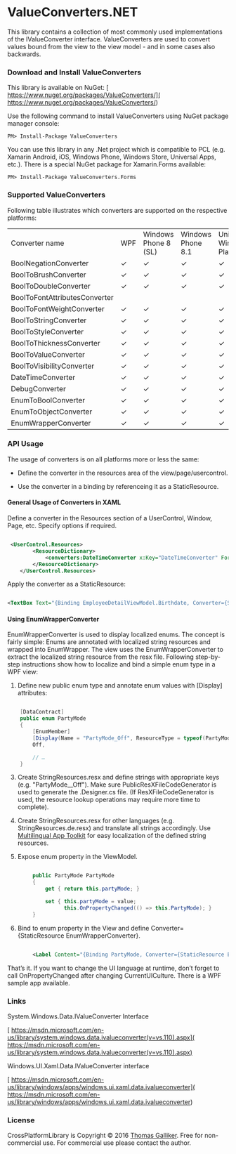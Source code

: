 # ValueConverters.NET 

This library contains a collection of most commonly used implementations of the IValueConverter interface. ValueConverters are used to convert values bound from the view to the view model - and in some cases also backwards. 

### Download and Install ValueConverters 

This library is available on NuGet: [ https://www.nuget.org/packages/ValueConverters/]( https://www.nuget.org/packages/ValueConverters/)  

Use the following command to install ValueConverters using NuGet package manager console: 

```PM> Install-Package ValueConverters``` 

You can use this library in any .Net project which is compatible to PCL (e.g. Xamarin Android, iOS, Windows Phone, Windows Store, Universal Apps, etc.). There is a special NuGet package for Xamarin.Forms available: 

```PM> Install-Package ValueConverters.Forms``` 

### Supported ValueConverters 

Following table illustrates which converters are supported on the respective platforms: 

<table> 
  <tr> 
    <td>Converter name</td> 
    <td>WPF</td> 
    <td>Windows Phone 8 (SL)</td> 
    <td>Windows Phone 8.1</td> 
    <td>Universal Windows Platform</td> 
    <td>Xamarin Forms</td> 
  </tr> 
  <tr> 
    <td>BoolNegationConverter</td> 
    <td>✓</td> 
    <td>✓</td> 
    <td>✓</td> 
    <td>✓</td> 
    <td>✓</td> 
  </tr> 
  <tr> 
    <td>BoolToBrushConverter</td> 
    <td>✓</td> 
    <td>✓</td> 
    <td>✓</td> 
    <td>✓</td> 
    <td></td> 
  </tr> 
  <tr> 
    <td>BoolToDoubleConverter</td> 
    <td>✓</td> 
    <td>✓</td> 
    <td>✓</td> 
    <td>✓</td> 
    <td>✓</td> 
  </tr> 
  <tr> 
    <td>BoolToFontAttributesConverter</td> 
    <td></td> 
    <td></td> 
    <td></td> 
    <td></td> 
    <td>✓</td> 
  </tr> 
  <tr> 
    <td>BoolToFontWeightConverter</td> 
    <td>✓</td> 
    <td>✓</td> 
    <td>✓</td> 
    <td>✓</td> 
    <td></td> 
  </tr> 
  <tr> 
    <td>BoolToStringConverter</td> 
    <td>✓</td> 
    <td>✓</td> 
    <td>✓</td> 
    <td>✓</td> 
    <td>✓</td> 
  </tr> 
  <tr> 
    <td>BoolToStyleConverter</td> 
    <td>✓</td> 
    <td>✓</td> 
    <td>✓</td> 
    <td>✓</td> 
    <td>✓</td> 
  </tr> 
  <tr> 
    <td>BoolToThicknessConverter</td> 
    <td>✓</td> 
    <td>✓</td> 
    <td>✓</td> 
    <td>✓</td> 
    <td>✓</td> 
  </tr> 
  <tr> 
    <td>BoolToValueConverter</td> 
    <td>✓</td> 
    <td>✓</td> 
    <td>✓</td> 
    <td>✓</td> 
    <td>✓</td> 
  </tr> 
  <tr> 
    <td>BoolToVisibilityConverter</td> 
    <td>✓</td> 
    <td>✓</td> 
    <td>✓</td> 
    <td>✓</td> 
    <td></td> 
  </tr> 
  <tr> 
    <td>DateTimeConverter</td> 
    <td>✓</td> 
    <td>✓</td> 
    <td>✓</td> 
    <td>✓</td> 
    <td>✓</td> 
  </tr> 
  <tr> 
    <td>DebugConverter</td> 
    <td>✓</td> 
    <td>✓</td> 
    <td>✓</td> 
    <td>✓</td> 
    <td>✓</td> 
  </tr> 
  <tr> 
    <td>EnumToBoolConverter</td> 
    <td>✓</td> 
    <td>✓</td> 
    <td>✓</td> 
    <td>✓</td> 
    <td>✓</td> 
  </tr> 
  <tr> 
    <td>EnumToObjectConverter</td> 
    <td>✓</td> 
    <td>✓</td> 
    <td>✓</td> 
    <td>✓</td> 
    <td>✓</td> 
  </tr> 
  <tr> 
    <td>EnumWrapperConverter</td> 
    <td>✓</td> 
    <td>✓</td> 
    <td>✓</td> 
    <td>✓</td> 
    <td>✓</td> 
  </tr> 
</table> 


### API Usage 

The usage of converters is on all platforms more or less the same: 

* Define the converter in the resources area of the view/page/usercontrol. 

* Use the converter in a binding by referenceing  it as a StaticResource. 

#### General Usage of Converters in XAML 

Define a converter in the Resources section of a UserControl, Window, Page, etc. Specify options if required. 

```xml 

 <UserControl.Resources> 
        <ResourceDictionary> 
            <converters:DateTimeConverter x:Key="DateTimeConverter" Format="d" MinValueString="-"/> 
        </ResourceDictionary> 
    </UserControl.Resources> 

``` 

Apply the converter as a StaticResource: 

```xml 

<TextBox Text="{Binding EmployeeDetailViewModel.Birthdate, Converter={StaticResource DateTimeConverter}}"/> 

``` 

#### Using EnumWrapperConverter 

EnumWrapperConverter is used to display localized enums. The concept is fairly simple: Enums are annotated with localized string resources and wrapped into EnumWrapper<TEnumType>. The view uses the EnumWrapperConverter to extract the localized
string resource from the resx file. Following step-by-step instructions show how to localize and bind a simple enum type in a WPF view: 

1) Define new public enum type and annotate enum values with [Display] attributes: 

```cs 

    [DataContract] 
    public enum PartyMode 
    { 
        [EnumMember] 
        [Display(Name = "PartyMode_Off", ResourceType = typeof(PartyModeResources))] 
        Off, 

        // … 
    } 
``` 

3) Create StringResources.resx and define strings with appropriate keys (e.g. "PartyMode__Off"). Make sure PublicResXFileCodeGenerator is used to generate the .Designer.cs file. (If ResXFileCodeGenerator is used, the resource lookup operations may require more time to complete).

4) Create StringResources.resx for other languages (e.g. StringResources.de.resx) and translate all strings accordingly. Use [Multilingual App Toolkit]( https://visualstudiogallery.msdn.microsoft.com/6dab9154-a7e1-46e4-bbfa-18b5e81df520) 
for easy localization of the defined string resources. 

5) Expose enum property in the ViewModel. 

```cs 

        public PartyMode PartyMode 
        { 
            get { return this.partyMode; } 

            set { this.partyMode = value; 
                  this.OnPropertyChanged(() => this.PartyMode); } 
        } 

``` 

6) Bind to enum property in the View and define Converter={StaticResource EnumWrapperConverter}. 

```xml 

        <Label Content="{Binding PartyMode, Converter={StaticResource EnumWrapperConverter}}" /> 

``` 

That’s it. If you want to change the UI language at runtime, don’t forget to call OnPropertyChanged after changing CurrentUICulture. There is a WPF sample app available. 

### Links 

System.Windows.Data.IValueConverter Interface 

[ https://msdn.microsoft.com/en-us/library/system.windows.data.ivalueconverter(v=vs.110).aspx]( https://msdn.microsoft.com/en-us/library/system.windows.data.ivalueconverter(v=vs.110).aspx)  

Windows.UI.Xaml.Data.IValueConverter interface 

[ https://msdn.microsoft.com/en-us/library/windows/apps/windows.ui.xaml.data.ivalueconverter]( https://msdn.microsoft.com/en-us/library/windows/apps/windows.ui.xaml.data.ivalueconverter)  

### License 

CrossPlatformLibrary is Copyright &copy; 2016 [Thomas Galliker]( https://ch.linkedin.com/in/thomasgalliker). Free for non-commercial use. For commercial use please contact the author. 
